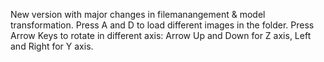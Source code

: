 New version with major changes in filemanangement & model transformation.
Press A and D to load different images in the folder.
Press Arrow Keys to rotate in different axis: Arrow Up and Down for Z axis, Left and Right for Y axis.
